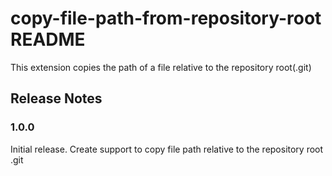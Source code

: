 # copy-file-path-from-repository-root README

This extension copies the path of a file relative to the repository root(.git)

## Release Notes

### 1.0.0

Initial release. Create support to copy file path relative to the repository root .git
